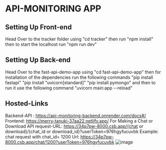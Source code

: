 # API-MONITORING APP

## Setting Up Front-end
Head Over to the tracker folder using "cd tracker" then run "npm install" then to start the localhost run "npm run dev"

## Setting Up Back-end
Head Over to the fast-api-demo-app using "cd fast-api-demo-app" then for installation of the dependencies run the following commands
"pip install fastapi" 
"pip install "uvicorn[standard]"
"pip install pymongo"
and then to run it use the following command
"uvicorn main:app --reload" 

## Hosted-Links
Backend-API : https://api-monitoring-backend.onrender.com/docs#/
Frontend:  https://merry-tanuki-37aa22.netlify.app/
For Making a Chat or Download API request-URL: https://34p7pw-8000.csb.app/{chat or download}/{chat_id or download_id}?userToken=976hgyfucuvbk
Example: chat request with chat_id= 1200 Url: https://34p7pw-8000.csb.app/chat/1200?userToken=976hgyfucuvbk
![image](https://github.com/snglAyush126/knowwize-project/assets/79006193/6210a2be-b2ab-47f9-87ca-92aab72c9a70)
